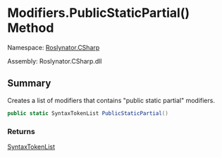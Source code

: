 # Modifiers\.PublicStaticPartial\(\) Method

Namespace: [Roslynator.CSharp](../../README.md)

Assembly: Roslynator\.CSharp\.dll

## Summary

Creates a list of modifiers that contains "public static partial" modifiers\.

```csharp
public static SyntaxTokenList PublicStaticPartial()
```

### Returns

[SyntaxTokenList](https://docs.microsoft.com/en-us/dotnet/api/microsoft.codeanalysis.syntaxtokenlist)




